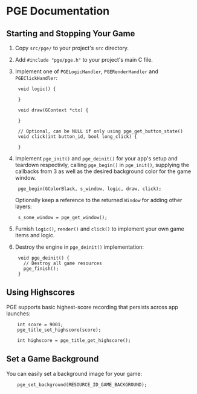 # PGE Documentation

## Starting and Stopping Your Game

1. Copy `src/pge/` to your project's `src` directory.

2. Add `#include "pge/pge.h"` to your project's main C file.

3. Implement one of `PGELogicHandler`, `PGERenderHandler` and
   `PGEClickHandler`:

        void logic() {
          
        }

        void draw(GContext *ctx) {
          
        }

        // Optional, can be NULL if only using pge_get_button_state()
        void click(int button_id, bool long_click) {
          
        }

4. Implement `pge_init()` and `pge_deinit()` for your app's setup and teardown
   respectivly, calling `pge_begin()` in `pge_init()`, supplying the callbacks
   from 3 as well as the desired background color for the game window.

        pge_begin(GColorBlack, s_window, logic, draw, click);

   Optionally keep a reference to the returned `Window` for adding other layers:

        s_some_window = pge_get_window();

5. Furnish `logic()`, `render()` and `click()` to implement your own game items
   and logic. 

6. Destroy the engine in `pge_deinit()` implementation:

        void pge_deinit() {
          // Destroy all game resources
          pge_finish();
        }

## Using Highscores

PGE supports basic highest-score recording that persists across app launches:

        int score = 9001;
        pge_title_set_highscore(score);

        int highscore = pge_title_get_highscore();

## Set a Game Background

You can easily set a background image for your game:

        pge_set_background(RESOURCE_ID_GAME_BACKGROUND);